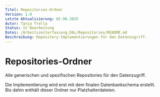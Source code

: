 ```yaml
---
Titel: Repositories-Ordner
Version: 1.0
Letzte Aktualisierung: 02.06.2025
Autor: Tanja Trella
Status: In Bearbeitung
Datei: /Arbeitszeiterfassung.DAL/Repositories/README.md
Beschreibung: Repository-Implementierungen für den Datenzugriff.
---
```


# Repositories-Ordner

Alle generischen und spezifischen Repositories für den Datenzugriff.

Die Implementierung wird erst mit dem finalen Datenbankschema erstellt. Bis dahin enthält dieser Ordner nur Platzhalterdateien.
